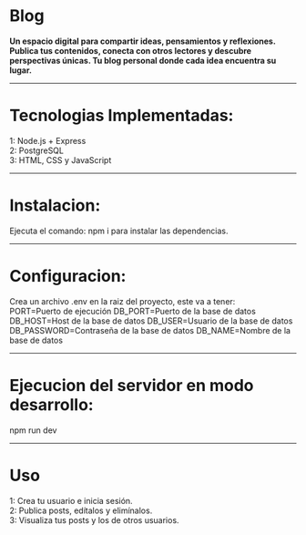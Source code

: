 # Blog
**Un espacio digital para compartir ideas, pensamientos y reflexiones. Publica tus contenidos, conecta con otros lectores y descubre perspectivas únicas. Tu blog personal donde cada idea encuentra su lugar.**  

---------------------------------

# Tecnologias Implementadas:  
1: Node.js + Express  
2: PostgreSQL  
3: HTML, CSS y JavaScript  

---------------------------------

# Instalacion:  
Ejecuta el comando: npm i  para instalar las dependencias.  

---------------------------------

# Configuracion:
Crea un archivo .env en la raiz del proyecto, este va a tener:  
     PORT=Puerto de ejecución
     DB_PORT=Puerto de la base de datos
     DB_HOST=Host de la base de datos
     DB_USER=Usuario de la base de datos
     DB_PASSWORD=Contraseña de la base de datos
     DB_NAME=Nombre de la base de datos

---------------------------------

# Ejecucion del servidor en modo desarrollo:
npm run dev  

---------------------------------

# Uso
1: Crea tu usuario e inicia sesión.  
2: Publica posts, edítalos y elimínalos.  
3:  Visualiza tus posts y los de otros usuarios.


